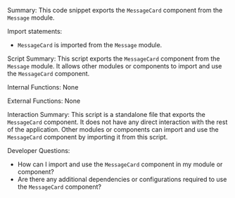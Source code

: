 Summary:
This code snippet exports the `MessageCard` component from the `Message` module.

Import statements:
- `MessageCard` is imported from the `Message` module.

Script Summary:
This script exports the `MessageCard` component from the `Message` module. It allows other modules or components to import and use the `MessageCard` component.

Internal Functions:
None

External Functions:
None

Interaction Summary:
This script is a standalone file that exports the `MessageCard` component. It does not have any direct interaction with the rest of the application. Other modules or components can import and use the `MessageCard` component by importing it from this script.

Developer Questions:
- How can I import and use the `MessageCard` component in my module or component?
- Are there any additional dependencies or configurations required to use the `MessageCard` component?